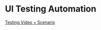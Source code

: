 # UI Testing Automation

[Testing Video + Scenario](https://drive.google.com/drive/folders/13dDSQaihIZJDW-mhvHC_sCmR_DPU3u3o?usp=sharing)
